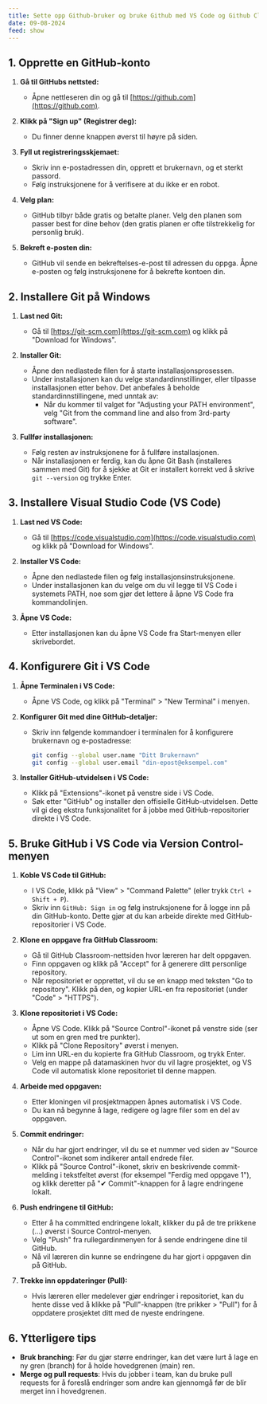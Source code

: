```yaml
---
title: Sette opp Github-bruker og bruke Github med VS Code og Github Classroom
date: 09-08-2024
feed: show
---
```


## 1. Opprette en GitHub-konto
1. **Gå til GitHubs nettsted:**
   - Åpne nettleseren din og gå til [https://github.com](https://github.com).

2. **Klikk på "Sign up" (Registrer deg):**
   - Du finner denne knappen øverst til høyre på siden.

3. **Fyll ut registreringsskjemaet:**
   - Skriv inn e-postadressen din, opprett et brukernavn, og et sterkt passord.
   - Følg instruksjonene for å verifisere at du ikke er en robot.

4. **Velg plan:**
   - GitHub tilbyr både gratis og betalte planer. Velg den planen som passer best for dine behov (den gratis planen er ofte tilstrekkelig for personlig bruk).

5. **Bekreft e-posten din:**
   - GitHub vil sende en bekreftelses-e-post til adressen du oppga. Åpne e-posten og følg instruksjonene for å bekrefte kontoen din.

## 2. Installere Git på Windows
1. **Last ned Git:**
   - Gå til [https://git-scm.com](https://git-scm.com) og klikk på "Download for Windows".

2. **Installer Git:**
   - Åpne den nedlastede filen for å starte installasjonsprosessen.
   - Under installasjonen kan du velge standardinnstillinger, eller tilpasse installasjonen etter behov. Det anbefales å beholde standardinnstillingene, med unntak av:
     - Når du kommer til valget for "Adjusting your PATH environment", velg "Git from the command line and also from 3rd-party software".

3. **Fullfør installasjonen:**
   - Følg resten av instruksjonene for å fullføre installasjonen.
   - Når installasjonen er ferdig, kan du åpne Git Bash (installeres sammen med Git) for å sjekke at Git er installert korrekt ved å skrive `git --version` og trykke Enter.

## 3. Installere Visual Studio Code (VS Code)
1. **Last ned VS Code:**
   - Gå til [https://code.visualstudio.com](https://code.visualstudio.com) og klikk på "Download for Windows".

2. **Installer VS Code:**
   - Åpne den nedlastede filen og følg installasjonsinstruksjonene.
   - Under installasjonen kan du velge om du vil legge til VS Code i systemets PATH, noe som gjør det lettere å åpne VS Code fra kommandolinjen.

3. **Åpne VS Code:**
   - Etter installasjonen kan du åpne VS Code fra Start-menyen eller skrivebordet.

## 4. Konfigurere Git i VS Code
1. **Åpne Terminalen i VS Code:**
   - Åpne VS Code, og klikk på "Terminal" > "New Terminal" i menyen.

2. **Konfigurer Git med dine GitHub-detaljer:**
   - Skriv inn følgende kommandoer i terminalen for å konfigurere brukernavn og e-postadresse:
     ```bash
     git config --global user.name "Ditt Brukernavn"
     git config --global user.email "din-epost@eksempel.com"
     ```

3. **Installer GitHub-utvidelsen i VS Code:**
   - Klikk på "Extensions"-ikonet på venstre side i VS Code.
   - Søk etter "GitHub" og installer den offisielle GitHub-utvidelsen. Dette vil gi deg ekstra funksjonalitet for å jobbe med GitHub-repositorier direkte i VS Code.

## 5. Bruke GitHub i VS Code via Version Control-menyen
1. **Koble VS Code til GitHub:**
   - I VS Code, klikk på "View" > "Command Palette" (eller trykk `Ctrl + Shift + P`).
   - Skriv inn `GitHub: Sign in` og følg instruksjonene for å logge inn på din GitHub-konto. Dette gjør at du kan arbeide direkte med GitHub-repositorier i VS Code.

2. **Klone en oppgave fra GitHub Classroom:**
   - Gå til GitHub Classroom-nettsiden hvor læreren har delt oppgaven.
   - Finn oppgaven og klikk på "Accept" for å generere ditt personlige repository.
   - Når repositoriet er opprettet, vil du se en knapp med teksten "Go to repository". Klikk på den, og kopier URL-en fra repositoriet (under "Code" > "HTTPS").

3. **Klone repositoriet i VS Code:**
   - Åpne VS Code. Klikk på "Source Control"-ikonet på venstre side (ser ut som en gren med tre punkter).
   - Klikk på "Clone Repository" øverst i menyen.
   - Lim inn URL-en du kopierte fra GitHub Classroom, og trykk Enter.
   - Velg en mappe på datamaskinen hvor du vil lagre prosjektet, og VS Code vil automatisk klone repositoriet til denne mappen.

4. **Arbeide med oppgaven:**
   - Etter kloningen vil prosjektmappen åpnes automatisk i VS Code.
   - Du kan nå begynne å lage, redigere og lagre filer som en del av oppgaven.

5. **Commit endringer:**
   - Når du har gjort endringer, vil du se et nummer ved siden av "Source Control"-ikonet som indikerer antall endrede filer.
   - Klikk på "Source Control"-ikonet, skriv en beskrivende commit-melding i tekstfeltet øverst (for eksempel "Ferdig med oppgave 1"), og klikk deretter på "✔ Commit"-knappen for å lagre endringene lokalt.

6. **Push endringene til GitHub:**
   - Etter å ha committed endringene lokalt, klikker du på de tre prikkene (...) øverst i Source Control-menyen.
   - Velg "Push" fra rullegardinmenyen for å sende endringene dine til GitHub.
   - Nå vil læreren din kunne se endringene du har gjort i oppgaven din på GitHub.

7. **Trekke inn oppdateringer (Pull):**
   - Hvis læreren eller medelever gjør endringer i repositoriet, kan du hente disse ved å klikke på "Pull"-knappen (tre prikker > "Pull") for å oppdatere prosjektet ditt med de nyeste endringene.

## 6. Ytterligere tips
- **Bruk branching**: Før du gjør større endringer, kan det være lurt å lage en ny gren (branch) for å holde hovedgrenen (main) ren.
- **Merge og pull requests**: Hvis du jobber i team, kan du bruke pull requests for å foreslå endringer som andre kan gjennomgå før de blir merget inn i hovedgrenen.
